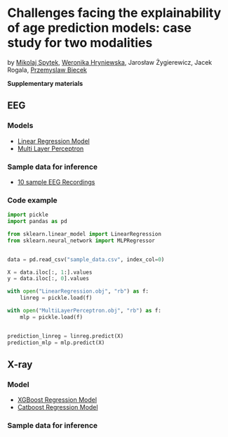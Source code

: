 # Challenges facing the explainability of age prediction models: case study for two modalities

by [Mikolaj Spytek](https://github.com/mikolajsp), [Weronika Hryniewska](https://github.com/Hryniewska), Jarosław Żygierewicz, Jacek Rogala, [Przemyslaw Biecek](https://github.com/pbiecek)

**Supplementary materials**

## EEG

### Models

- [Linear Regression Model](./EEG/LinearRegression.obj)
- [Multi Layer Perceptron](./EEG/MultiLayerPerceptron.obj)

### Sample data for inference
- [10 sample EEG Recordings](./EEG/sample_data.csv)

### Code example

```python
import pickle
import pandas as pd

from sklearn.linear_model import LinearRegression
from sklearn.neural_network import MLPRegressor


data = pd.read_csv("sample_data.csv", index_col=0)

X = data.iloc[:, 1:].values
y = data.iloc[:, 0].values

with open("LinearRegression.obj", "rb") as f:
    linreg = pickle.load(f)

with open("MultiLayerPerceptron.obj", "rb") as f:
    mlp = pickle.load(f)


prediction_linreg = linreg.predict(X)
prediction_mlp = mlp.predict(X)
```



## X-ray

### Model

- [XGBoost Regression Model](./X-ray/model_xgb_regressor.json)
- [Catboost Regression Model](./X-ray/model_catboost_regressor.json)

### Sample data for inference

